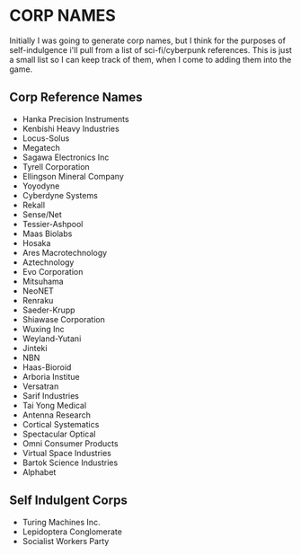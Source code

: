 # CORP NAMES

Initially I was going to generate corp names, but I think for the purposes of self-indulgence i'll pull from a list of sci-fi/cyberpunk references.
This is just a small list so I can keep track of them, when I come to adding them into the game.


## Corp Reference Names
- Hanka Precision Instruments
- Kenbishi Heavy Industries
- Locus-Solus
- Megatech
- Sagawa Electronics Inc
- Tyrell Corporation
- Ellingson Mineral Company
- Yoyodyne
- Cyberdyne Systems
- Rekall
- Sense/Net
- Tessier-Ashpool
- Maas Biolabs
- Hosaka
- Ares Macrotechnology
- Aztechnology
- Evo Corporation
- Mitsuhama
- NeoNET
- Renraku
- Saeder-Krupp
- Shiawase Corporation
- Wuxing Inc
- Weyland-Yutani
- Jinteki
- NBN
- Haas-Bioroid
- Arboria Institue
- Versatran
- Sarif Industries
- Tai Yong Medical
- Antenna Research
- Cortical Systematics
- Spectacular Optical
- Omni Consumer Products
- Virtual Space Industries
- Bartok Science Industries
- Alphabet

## Self Indulgent Corps

- Turing Machines Inc.
- Lepidoptera Conglomerate
- Socialist Workers Party
